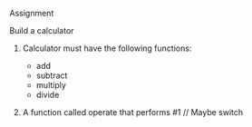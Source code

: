 Assignment

Build a calculator

1. Calculator must have the following functions:
    - add
    - subtract
    - multiply
    - divide

2. A function called operate that performs #1
// Maybe switch